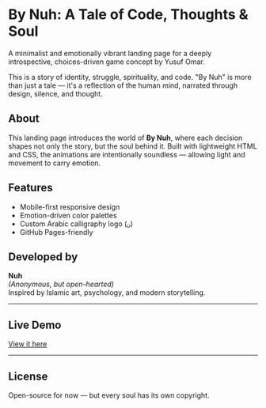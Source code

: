 # By Nuh: A Tale of Code, Thoughts & Soul

A minimalist and emotionally vibrant landing page for a deeply introspective, choices-driven game concept by Yusuf Omar.

This is a story of identity, struggle, spirituality, and code. "By Nuh" is more than just a tale — it's a reflection of the human mind, narrated through design, silence, and thought.

## About

This landing page introduces the world of **By Nuh**, where each decision shapes not only the story, but the soul behind it. Built with lightweight HTML and CSS, the animations are intentionally soundless — allowing light and movement to carry emotion.

## Features

- Mobile-first responsive design
- Emotion-driven color palettes
- Custom Arabic calligraphy logo (`ن`)
- GitHub Pages-friendly

## Developed by

**Nuh**  
*(Anonymous, but open-hearted)*  
Inspired by Islamic art, psychology, and modern storytelling.

---

## Live Demo

[View it here](https://yusufhusseinomarofficially.github.io/by-nuh/)

---

## License

Open-source for now — but every soul has its own copyright.
